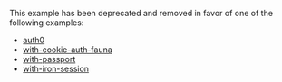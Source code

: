 This example has been deprecated and removed in favor of one of the following examples:

- [auth0](https://github.com/vercel/next.js/tree/canary/examples/auth0)
- [with-cookie-auth-fauna](https://github.com/vercel/next.js/tree/canary/examples/with-cookie-auth-fauna)
- [with-passport](https://github.com/vercel/next.js/tree/canary/examples/with-passport)
- [with-iron-session](https://github.com/vercel/next.js/tree/canary/examples/with-iron-session)
